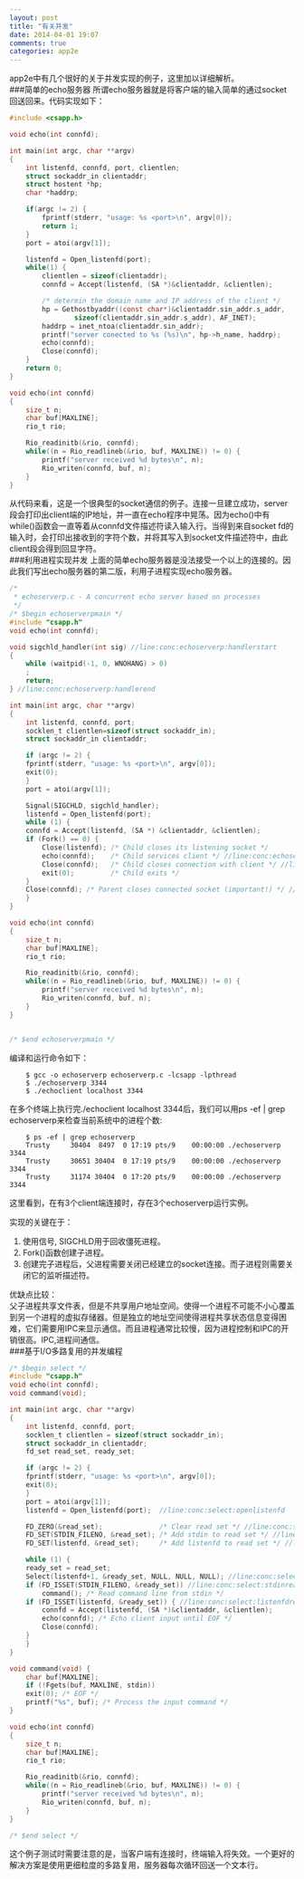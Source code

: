 ```yaml
---
layout: post
title: "有关并发"
date: 2014-04-01 19:07
comments: true
categories: app2e
---
```

app2e中有几个很好的关于并发实现的例子，这里加以详细解析。<br />
###简单的echo服务器
所谓echo服务器就是将客户端的输入简单的通过socket回送回来。代码实现如下：<br />

```c echoserver.c
#include <csapp.h>

void echo(int connfd);

int main(int argc, char **argv)
{
	int listenfd, connfd, port, clientlen;
	struct sockaddr_in clientaddr;
	struct hostent *hp;
	char *haddrp;

	if(argc != 2) {
		fprintf(stderr, "usage: %s <port>\n", argv[0]);
		return 1;
	}
	port = atoi(argv[1]);

	listenfd = Open_listenfd(port);
	while(1) {
		clientlen = sizeof(clientaddr);
		connfd = Accept(listenfd, (SA *)&clientaddr, &clientlen);

		/* determin the domain name and IP address of the client */
		hp = Gethostbyaddr((const char*)&clientaddr.sin_addr.s_addr, 
				sizeof(clientaddr.sin_addr.s_addr), AF_INET);
		haddrp = inet_ntoa(clientaddr.sin_addr);
		printf("server conected to %s (%s)\n", hp->h_name, haddrp);
		echo(connfd);
		Close(connfd);
	}
	return 0;
}

void echo(int connfd)
{
	size_t n;
	char buf[MAXLINE];
	rio_t rio;

	Rio_readinitb(&rio, connfd);
	while((n = Rio_readlineb(&rio, buf, MAXLINE)) != 0) {
		printf("server received %d bytes\n", n);
		Rio_writen(connfd, buf, n);
	}
}

```
从代码来看，这是一个很典型的socket通信的例子。连接一旦建立成功，server段会打印出client端的IP地址，并一直在echo程序中晃荡。因为echo()中有while()函数会一直等着从connfd文件描述符读入输入行。当得到来自socket fd的输入时，会打印出接收到的字符个数，并将其写入到socket文件描述符中，由此client段会得到回显字符。<br />
###利用进程实现并发
上面的简单echo服务器是没法接受一个以上的连接的。因此我们写出echo服务器的第二版，利用子进程实现echo服务器。<br />

```c echoserverp.c
/* 
 * echoserverp.c - A concurrent echo server based on processes
 */
/* $begin echoserverpmain */
#include "csapp.h"
void echo(int connfd);

void sigchld_handler(int sig) //line:conc:echoserverp:handlerstart
{
    while (waitpid(-1, 0, WNOHANG) > 0)
	;
    return;
} //line:conc:echoserverp:handlerend

int main(int argc, char **argv) 
{
    int listenfd, connfd, port;
    socklen_t clientlen=sizeof(struct sockaddr_in);
    struct sockaddr_in clientaddr;

    if (argc != 2) {
	fprintf(stderr, "usage: %s <port>\n", argv[0]);
	exit(0);
    }
    port = atoi(argv[1]);

    Signal(SIGCHLD, sigchld_handler);
    listenfd = Open_listenfd(port);
    while (1) {
	connfd = Accept(listenfd, (SA *) &clientaddr, &clientlen);
	if (Fork() == 0) { 
	    Close(listenfd); /* Child closes its listening socket */
	    echo(connfd);    /* Child services client */ //line:conc:echoserverp:echofun
	    Close(connfd);   /* Child closes connection with client */ //line:conc:echoserverp:childclose
	    exit(0);         /* Child exits */
	}
	Close(connfd); /* Parent closes connected socket (important!) */ //line:conc:echoserverp:parentclose
    }
} 

void echo(int connfd)
{
	size_t n;
	char buf[MAXLINE];
	rio_t rio;

	Rio_readinitb(&rio, connfd);
	while((n = Rio_readlineb(&rio, buf, MAXLINE)) != 0) {
		printf("server received %d bytes\n", n);
		Rio_writen(connfd, buf, n);
	}
}


/* $end echoserverpmain */

```
编译和运行命令如下：<br />

```
	$ gcc -o echoserverp echoserverp.c -lcsapp -lpthread
	$ ./echoserverp 3344
	$ ./echoclient localhost 3344

```
在多个终端上执行完./echoclient localhost 3344后，我们可以用ps -ef | grep echoserverp来检查当前系统中的进程个数:<br />

```
	$ ps -ef | grep echoserverp
	Trusty     30404  8497  0 17:19 pts/9    00:00:00 ./echoserverp 3344
	Trusty     30651 30404  0 17:19 pts/9    00:00:00 ./echoserverp 3344
	Trusty     31174 30404  0 17:20 pts/9    00:00:00 ./echoserverp 3344

```
这里看到，在有3个client端连接时，存在3个echoserverp运行实例。<br />	

实现的关键在于：<br />
1. 使用信号, SIGCHLD用于回收僵死进程。
2. Fork()函数创建子进程。
3. 创建完子进程后，父进程需要关闭已经建立的socket连接。而子进程则需要关闭它的监听描述符。

优缺点比较：<br />
父子进程共享文件表，但是不共享用户地址空间。使得一个进程不可能不小心覆盖到另一个进程的虚拟存储器。但是独立的地址空间使得进程共享状态信息变得困难，它们需要用IPC来显示通信。而且进程通常比较慢，因为进程控制和IPC的开销很高。IPC,进程间通信。<br />
###基于I/O多路复用的并发编程


```c selectecho.c
/* $begin select */
#include "csapp.h"
void echo(int connfd);
void command(void);

int main(int argc, char **argv) 
{
    int listenfd, connfd, port;
    socklen_t clientlen = sizeof(struct sockaddr_in);
    struct sockaddr_in clientaddr;
    fd_set read_set, ready_set;

    if (argc != 2) {
	fprintf(stderr, "usage: %s <port>\n", argv[0]);
	exit(0);
    }
    port = atoi(argv[1]);
    listenfd = Open_listenfd(port);  //line:conc:select:openlistenfd

    FD_ZERO(&read_set);              /* Clear read set */ //line:conc:select:clearreadset
    FD_SET(STDIN_FILENO, &read_set); /* Add stdin to read set */ //line:conc:select:addstdin
    FD_SET(listenfd, &read_set);     /* Add listenfd to read set */ //line:conc:select:addlistenfd

    while (1) {
	ready_set = read_set;
	Select(listenfd+1, &ready_set, NULL, NULL, NULL); //line:conc:select:select
	if (FD_ISSET(STDIN_FILENO, &ready_set)) //line:conc:select:stdinready
	    command(); /* Read command line from stdin */
	if (FD_ISSET(listenfd, &ready_set)) { //line:conc:select:listenfdready
	    connfd = Accept(listenfd, (SA *)&clientaddr, &clientlen);
	    echo(connfd); /* Echo client input until EOF */
	    Close(connfd);
	}
    }
}

void command(void) {
    char buf[MAXLINE];
    if (!Fgets(buf, MAXLINE, stdin))
	exit(0); /* EOF */
    printf("%s", buf); /* Process the input command */
}

void echo(int connfd)
{
	size_t n;
	char buf[MAXLINE];
	rio_t rio;

	Rio_readinitb(&rio, connfd);
	while((n = Rio_readlineb(&rio, buf, MAXLINE)) != 0) {
		printf("server received %d bytes\n", n);
		Rio_writen(connfd, buf, n);
	}
}

/* $end select */

```
这个例子测试时需要注意的是，当客户端有连接时，终端输入将失效。一个更好的解决方案是使用更细粒度的多路复用，服务器每次循环回送一个文本行。

